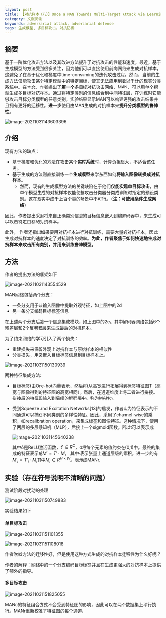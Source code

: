 ```yaml
---
layout: post
title: 【对抗样本（八）】Once a MAN Towards Multi-Target Attack via Learning Multi-Target Adversarial Network Once
category: 文献阅读
keywords: adversarial attack, adversarial defense
tags: 生成模型, 多目标攻击，对抗防御
---
```


## 摘要

基于一阶优化攻击方法以及其改进方法提升了对抗攻击的性能和速度。最近，基于生成模型的方法受到很多关注，因为他们可以直接使用前向网络来生成对抗样本，这避免了在基于优化和梯度中time-consuming的迭代攻击过程。然而，当前的生成方法仅能攻击某个特定模型中的特定目标，使其无法应用到数以千计的现实分类系统中。在本文，作者提出了**第一个**多目标对抗攻击网络，MAN，可以用单个模型生成多目标对抗样本。通过将特定类别的信息结合到中间特征层，在训练时它能够攻击目标分类模型的任意类别。实验结果显示MAN可以构建更强的攻击结果并且拥有更好的迁移性。**进一步**使用由MAN生成的对抗样本来**提升分类模型的鲁棒性**。

![image-20211031143603396](https://gitee.com/freeneuro/PigBed/raw/master/img/image-20211031143603396.png)

## 介绍

现有方法的缺点：

+ 基于梯度和优化的方法在攻击某个**实时系统**时，计算负担很大，不适合该任务。
+ 基于生成的方法则直接训练一个**生成模型**来学东西如何**将输入图像转换成对抗样本**。
  + 然而，现有的生成模型方法的关键缺陷在于他们**仅能实现单目标攻击**，由单个模型生成的对抗样本仅能使被攻击分类器分类成训练时指定的预设类别。这在现实中成千上百个类的场景中不可行。（**注：可使用条件生成网络**）

因此，作者提出采用将来自正确类别信息的目标信息嵌入到编解码器中，来生成可以攻击特定目标的对抗样本。

此外， 作者还指出如果要用对抗样本进行对抗训练，需要大量的对抗样本，因此生成对抗样本的速度决定了对抗训练的效率。**为此，作者聚焦于如何快速地生成对抗样本来攻击所有类别，并用来训练鲁棒模型。**

## 方法

作者的提出方法的框架如下

![image-20211031143554529](https://gitee.com/freeneuro/PigBed/raw/master/img/image-20211031143554529.png)

MAN网络包括两个分支：

+ 一条分支用于从输入图像中提取外观特征，如上图中的2d
+ 另一条分支编码目标标签信息

在上述两个分支后接一个信息集成模块，如上图中的2e。其中解码器网络包括6个残差层和2个反卷积层来生成最后的对抗样本。

为了约束网络的学习引入了两个损失：

+ 重建损失来保留外观上对抗样本与原始样本的相似性
+ 分类损失，用来嵌入目标标签信息到目标样本上。

![image-20211031150130939](https://gitee.com/freeneuro/PigBed/raw/master/img/image-20211031150130939.png)

两种特征集成方法:

+ 目标标签t由One-hot向量表示，然后将t从高宽进行拓展得到标签特征图T（高宽与图像得到的特征图的高宽相同）。然后，在通道维度上将二者进行拼接。拼接后的特征图输入到后续的解码层中。称为MANc。

+ 受到Squeeze and Excitation Networks[13]的启发，作者认为特征表示的不同通道可以捕获不同类别的多样性特征。因此，采用了channel-wise的乘积，如recalibration operation，来集成标签和图像特征。这种情况下，使用了两层的多层感知机（MLP），后接上一个sigmoid函数。所以t可以表示成

  ![image-20211031145640238](https://gitee.com/freeneuro/PigBed/raw/master/img/image-20211031145640238.png)

  其中δ是ReLU激活函数，$t' \in R^C$，σ将每个元素的值约束在(0,1)中。最终的集成的特征表示成$M' = T' \cdot M$， 其中·表示张量上通道层级的乘积。进一步的有$M'_i = T'_i \cdot M_i$其中$M_i \in R^{H \times W}$。表示成MANr.

## 实验（存在符号说明不清晰的问题）

测试阶段对扰动的处理

![image-20211031150749883](https://gitee.com/freeneuro/PigBed/raw/master/img/image-20211031150749883.png)

实验结果如下

#### 单目标攻击

![image-20211031151101355](https://gitee.com/freeneuro/PigBed/raw/master/img/image-20211031151101355.png)

![image-20211031151108018](https://gitee.com/freeneuro/PigBed/raw/master/img/image-20211031151108018.png)

作者吹嘘方法的迁移性好，但是使用这种方式生成的对抗样本迁移性为什么好呢？

作者的解释：网络中的一个分支编码目标标签并且在生成更强大的对抗样本上提供了额外的指导。

#### 多目标攻击

![image-20211031151825055](https://gitee.com/freeneuro/PigBed/raw/master/img/image-20211031151825055.png)

MANc的特征组合方式不会受到特征图的影响，因此可以在两个数据集上平行执行。MANr重新校准了特征图的每个通道。
